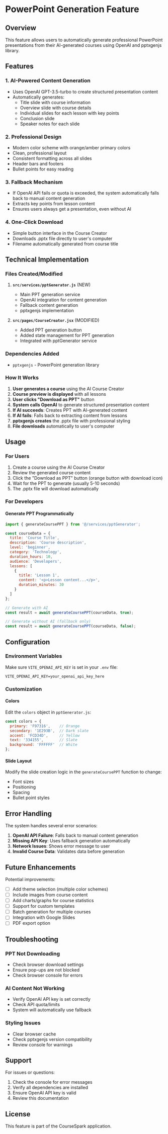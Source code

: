 # PowerPoint Generation Feature

## Overview
This feature allows users to automatically generate professional PowerPoint presentations from their AI-generated courses using OpenAI and pptxgenjs library.

## Features

### 1. **AI-Powered Content Generation**
- Uses OpenAI GPT-3.5-turbo to create structured presentation content
- Automatically generates:
  - Title slide with course information
  - Overview slide with course details
  - Individual slides for each lesson with key points
  - Conclusion slide
  - Speaker notes for each slide

### 2. **Professional Design**
- Modern color scheme with orange/amber primary colors
- Clean, professional layout
- Consistent formatting across all slides
- Header bars and footers
- Bullet points for easy reading

### 3. **Fallback Mechanism**
- If OpenAI API fails or quota is exceeded, the system automatically falls back to manual content generation
- Extracts key points from lesson content
- Ensures users always get a presentation, even without AI

### 4. **One-Click Download**
- Simple button interface in the Course Creator
- Downloads .pptx file directly to user's computer
- Filename automatically generated from course title

## Technical Implementation

### Files Created/Modified

1. **`src/services/pptGenerator.js`** (NEW)
   - Main PPT generation service
   - OpenAI integration for content generation
   - Fallback content generation
   - pptxgenjs implementation

2. **`src/pages/CourseCreator.jsx`** (MODIFIED)
   - Added PPT generation button
   - Added state management for PPT generation
   - Integrated with pptGenerator service

### Dependencies Added
- `pptxgenjs` - PowerPoint generation library

### How It Works

1. **User generates a course** using the AI Course Creator
2. **Course preview is displayed** with all lessons
3. **User clicks "Download as PPT"** button
4. **System calls OpenAI** to generate structured presentation content
5. **If AI succeeds**: Creates PPT with AI-generated content
6. **If AI fails**: Falls back to extracting content from lessons
7. **pptxgenjs creates** the .pptx file with professional styling
8. **File downloads** automatically to user's computer

## Usage

### For Users
1. Create a course using the AI Course Creator
2. Review the generated course content
3. Click the "Download as PPT" button (orange button with download icon)
4. Wait for the PPT to generate (usually 5-10 seconds)
5. The .pptx file will download automatically

### For Developers

#### Generate PPT Programmatically
```javascript
import { generateCoursePPT } from '@/services/pptGenerator';

const courseData = {
  title: 'Course Title',
  description: 'Course description',
  level: 'beginner',
  category: 'Technology',
  duration_hours: 10,
  audience: 'Developers',
  lessons: [
    {
      title: 'Lesson 1',
      content: '<p>Lesson content...</p>',
      duration_minutes: 30
    }
  ]
};

// Generate with AI
const result = await generateCoursePPT(courseData, true);

// Generate without AI (fallback only)
const result = await generateCoursePPT(courseData, false);
```

## Configuration

### Environment Variables
Make sure `VITE_OPENAI_API_KEY` is set in your `.env` file:
```
VITE_OPENAI_API_KEY=your_openai_api_key_here
```

### Customization

#### Colors
Edit the `colors` object in `pptGenerator.js`:
```javascript
const colors = {
  primary: 'F97316',    // Orange
  secondary: '1E293B',  // Dark slate
  accent: 'FCD34D',     // Yellow
  text: '334155',       // Slate
  background: 'FFFFFF'  // White
};
```

#### Slide Layout
Modify the slide creation logic in the `generateCoursePPT` function to change:
- Font sizes
- Positioning
- Spacing
- Bullet point styles

## Error Handling

The system handles several error scenarios:

1. **OpenAI API Failure**: Falls back to manual content generation
2. **Missing API Key**: Uses fallback generation automatically
3. **Network Issues**: Shows error message to user
4. **Invalid Course Data**: Validates data before generation

## Future Enhancements

Potential improvements:
- [ ] Add theme selection (multiple color schemes)
- [ ] Include images from course content
- [ ] Add charts/graphs for course statistics
- [ ] Support for custom templates
- [ ] Batch generation for multiple courses
- [ ] Integration with Google Slides
- [ ] PDF export option

## Troubleshooting

### PPT Not Downloading
- Check browser download settings
- Ensure pop-ups are not blocked
- Check browser console for errors

### AI Content Not Working
- Verify OpenAI API key is set correctly
- Check API quota/limits
- System will automatically use fallback

### Styling Issues
- Clear browser cache
- Check pptxgenjs version compatibility
- Review console for warnings

## Support

For issues or questions:
1. Check the console for error messages
2. Verify all dependencies are installed
3. Ensure OpenAI API key is valid
4. Review this documentation

## License
This feature is part of the CourseSpark application.
